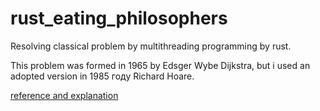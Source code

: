 # rust_eating_philosophers
Resolving classical problem by multithreading programming by rust.

This problem was formed in 1965 by Edsger Wybe Dijkstra, but i used an adopted version in 1985 году Richard Hoare.

[reference and explanation](http://www.usingcsp.com/cspbook.pdf)

